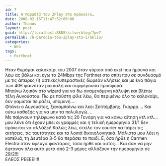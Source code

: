 ```yaml
---
id: 7
title: Η παρωδία του 2Play στο Ηράκλειο…
date: 2008-02-16T11:47:52+00:00
author: Thanos
layout: post
guid: http://localhost:8888/silverblog/?p=7
permalink: /h-parodia-tou-2play-sto-iraklio/
categories:
  - Web
tags:
  - Forthnet
---
```

Ηταν θυμάμαι καλοκαίρι του 2007 όταν γύρισα από εκεί που ήμουνα και λέω ας βάλω και εγω τα 24Mbps της Forthnet στο σπίτι που σε συνδυασμό με τις άπειρες (!) αστικές/υπεραστικές δωρεάν κλήσεις και με ένα πάγιο των 40€ φαινόταν μια καλή και συμφέρουσα προσφορά.  
Μπαίνω λοιπόν στο wizard για να δω αναμενόμενη κάλυψη και βλέπω τέλη Αυγούστου. Πω ρε πούστη φίλε λέω, θα περιμένω όλο το καλοκαίρι, δεν γαμιέται πειράζει, υπομονή….  
Φτάνει ο Αυγουστος, ξαναμπαίνω και λεει Σεπτέμβρης. Γκρρρρ…. Και ούτω καθεξής για να μην τα πολυλογώ….  
Με παίρνουν τηλέφωνο κατά τις 20 Γενάρη για να κάνω αίτηση κτλ κτλ… μου λένε ότι έχουν μπει οι γραμμές και η τελική ημερομηνία 31/1 δεν πρόκειται να αλλάξει! Καλώς λέω, στείλε τον courier να πάρει τις αιτήσεις, τις ταυτότητες και τα λοιπά δικαιολογητικά. Μάλιστα μου λέει η κοπελιά, τη Δευτέρα 3-5 θα περάσει το παιδί. Ε, όσο ήρθε η Carmen Electra όταν έφευγα φαντάρος, τόσο ήρθε και αυτός… Και σαν να μην έφταναν όλα αυτά μετά από 2-3 μέρες αλλάζουν την ημερομηνία σε 29/2!!!  
ΕΛΕΟΣ ΡΕΕΕΕ!!!!